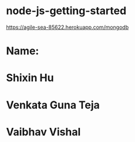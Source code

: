 


# node-js-getting-started

https://agile-sea-85622.herokuapp.com/mongodb

# Name: 
# Shixin Hu
# Venkata Guna Teja
# Vaibhav Vishal
